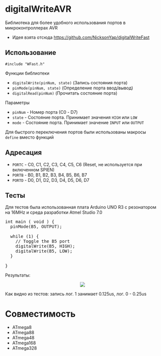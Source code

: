 # digitalWriteAVR
Библиотека для более удобного использования портов в микроконтроллерах AVR

* Идея взята отсюда https://github.com/NicksonYap/digitalWriteFast

## Использование
`#include "WFast.h"`

Функции библиотеки
* `digitalWrite(pinNum, state)` (Запись состояния порта)
* `pinMode(pinNum, state)` (Определение порта ввод/вывод)
* `digitalRead(pinNum)` (Прочитать состояние порта)

Параметры
* `pinNum` - Номер порта (С0 - D7)
* `state` - Состояние порта. Принимает значения `HIGH` или `LOW`
* `mode` - Состояние порта. Принимает значение `INPUT` или `OUTPUT`

Для быстрого переключения портов были использованы макросы `define` вместо функций

## Адресация
* `PORTC` - C0, C1, C2, C3, C4, C5, C6 (Reset, не используется при включенном SPIEN)
* `PORTB` - B0, B1, B2, B3, B4, B5, B6, B7
* `PORTD` - D0, D1, D2, D3, D4, D5, D6, D7

## Тесты
Для тестов была использованная плата Arduino UNO R3 с резонатором на 16MHz и среда разработки Atmel Studio 7.0

<pre>
int main ( void ) {
  pinMode(B5, OUTPUT);

  while (1) {
    // Toggle the B5 port
    digitalWrite(B5, HIGH);
    digitalWrite(B5, LOW);
  }
  
}
</pre>
Результаты:
<p align="center"><img src="https://i.ibb.co/qs6TnWs/image.png" /></p>

Как видно из тестов: запись лог. 1 занимает 0.125us, лог. 0 - 0.25us

# Совместимость
* ATmega8
* ATmega88
* ATmega48
* ATmega168
* ATmega328
